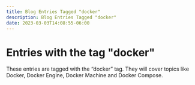 ```yaml
---
title: Blog Entries Tagged "docker"
description: Blog Entries Tagged "docker"
date: 2023-03-03T14:08:55-06:00
---
```

# Entries with the tag "docker"

These entries are tagged with the “docker” tag. They will cover topics like Docker, Docker Engine, Docker Machine and Docker Compose. 
